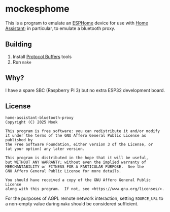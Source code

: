 # mockesphome

This is a program to emulate an [ESPHome] device for use with [Home Assistant];
in particular, to emulate a bluetooth proxy.

[ESPHome]: https://esphome.io/
[Home Assistant]: https://www.home-assistant.io/integrations/esphome/

## Building

1. Install [Protocol Buffers] tools
2. Run `make`

[Protocol Buffers]: https://protobuf.dev/getting-started/gotutorial/#compiling-protocol-buffers

## Why?

I have a spare SBC (Raspberry Pi 3) but no extra ESP32 development board.

## License

```
home-assistant-bluetooth-proxy
Copyright (C) 2025 Mook

This program is free software: you can redistribute it and/or modify
it under the terms of the GNU Affero General Public License as published by
the Free Software Foundation, either version 3 of the License, or
(at your option) any later version.

This program is distributed in the hope that it will be useful,
but WITHOUT ANY WARRANTY; without even the implied warranty of
MERCHANTABILITY or FITNESS FOR A PARTICULAR PURPOSE.  See the
GNU Affero General Public License for more details.

You should have received a copy of the GNU Affero General Public License
along with this program.  If not, see <https://www.gnu.org/licenses/>.
```

For the purposes of AGPL remote network interaction, setting `SOURCE_URL` to a
non-empty value during `make` should be considered sufficient.
